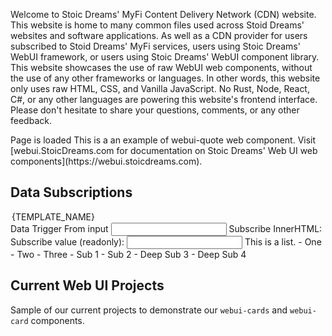 <webui-data data-page-title="{COMPANY_SINGULAR} Content Delivery" data-page-subtitle="" data-page-dropdown-test='[{"id":"1","name":"One"},{"id":"2","name":"Two"}]'></webui-data>
<webui-data data-page-next-page='{"name":"About MyFi CDN","href":"/about"}'></webui-data>

<webui-sideimage reverse src="https://cdn.myfi.ws/v/Vecteezy/cartoon-style-cloud-storage-data-processing-message.svg">
    <webui-page-segment elevation="10">
        Welcome to Stoic Dreams' MyFi Content Delivery Network (CDN) website.
        This website is home to many common files used across Stoid Dreams' websites and software applications. As well as a CDN provider for users subscribed to Stoid Dreams' MyFi services, users using Stoic Dreams' WebUI framework, or users using Stoic Dreams' WebUI component library.
        This website showcases the use of raw WebUI web components, without the use of any other frameworks or languages. In other words, this website only uses raw HTML, CSS, and Vanilla JavaScript. No Rust, Node, React, C#, or any other languages are powering this website's frontend interface.
        Please don't hesitate to share your <a data-click="feedback">questions, comments, or any other feedback</a>.
    </webui-page-segment>
</webui-sideimage>

<webui-loading-bar striped indeterminate height="6"></webui-loading-bar>
<webui-loading-bar theme="success" percent="50" height="20"></webui-loading-bar>

<webui-condition data-subscribe="page-loaded">
    <webui-flex column>
        Page is loaded
    </webui-flex>
    <webui-loading-bar slot="invalid" indeterminate theme="info" height="5"></webui-loading-bar>
</webui-condition>
<webui-alert data-subscribe="page-alert"></webui-alert>
<webui-data data-page-loaded="1"></webui-data>
<webui-quote theme="info" cite="Erik Gassler">
    This is a an example of webui-quote web component. Visit [webui.StoicDreams.com for documentation on Stoic Dreams' Web UI web components](https://webui.stoicdreams.com).
</webui-quote>

## Data Subscriptions

<webui-page-segment class="elevation-10">
    <webui-side-by-side>
        <section>
            <webui-input-text label="App Struct Test - subscribed to test.name" compact theme="danger" placeholder="Data entered here will persist through page navigations." data-trigger="test.name" data-subscribe="test.name" data-set="value"></webui-input-text>
        </section>
        <section>
            <webui-input-text label="Page Struct Test - subscribed to page-test.name" compact theme="success"   placeholder="Data entered here will be removed when page is changed" data-trigger="page-test.name" data-subscribe="page-test.name" data-set="value"></webui-input-text>
        </section>
    </webui-side-by-side>
    <webui-side-by-side>
        <webui-flex column>
            <webui-input-text theme="info" label="App Test.One" placeholder="One" data-trigger="test.one" data-subscribe="test.one" data-set="value"></webui-input-text>
            <webui-input-text theme="tertiary" label="App Test.Two" placeholder="Two" data-trigger="test.two" data-subscribe="test.two" data-set="value"></webui-input-text>
            <webui-input-text theme="secondary" label="App Test.Three" placeholder="Three" data-trigger="test.three" data-subscribe="test.three" data-set="value"></webui-input-text>
            <webui-dropdown icon="flask-vial" label="Dropdown Test" newlabel="Select an Option!" data-trigger="test.dropdown" data-subscribe="test.dropdown" data-options="page-dropdown-test">
                <option slot="template">{TEMPLATE_NAME}</option>
            </webui-dropdown>
        </webui-flex>
        <webui-code lang="json" data-subscribe="test"></webui-code>
    </webui-side-by-side>
    <webui-flex wrap>
        <webui-input-text label="Data Trigger From webui-input-text" data-trigger="test1" data-subscribe="test1" data-set="value"></webui-input-text>
    </webui-flex>
    <webui-flex>
        <label for="test2" class="nowrap">Data Trigger From input</label>
        <input id="test2" type="text" data-trigger="test1" data-subscribe="test1" data-set="value">
    </webui-flex>
    <webui-flex>
        <span>Subscribe InnerHTML:</span>
        <span data-subscribe="test1" data-set="innerHTML"></span>
    </webui-flex>
    <webui-flex gap="5">
        <label class="nowrap">Subscribe value (readonly):</label>
        <input type="text" readonly data-subscribe="test1" data-set="value" />
    </webui-flex>
</webui-page-segment>

<webui-page-segment>
    This is a list.
    - One
    - Two
    - Three
      - Sub 1
      - Sub 2
        - Deep Sub 3
        - Deep Sub 4
</webui-page-segment>

<webui-table theme="tertiary" columns="Id;Test One; Test Two ;" data-subscribe="page-report" data-set="setData" bordered class="my-3"></webui-table>

<webui-data data-page-report='[{"id":1,"testOne":"hello","TestTwo":"World"}]'></webui-data>

## Current Web UI Projects

Sample of our current projects to demonstrate our `webui-cards` and `webui-card` components.

<webui-cards src="https://webui.stoicdreams.com/cards/webui-powered-websites.json" card-width="500"></webui-cards>
